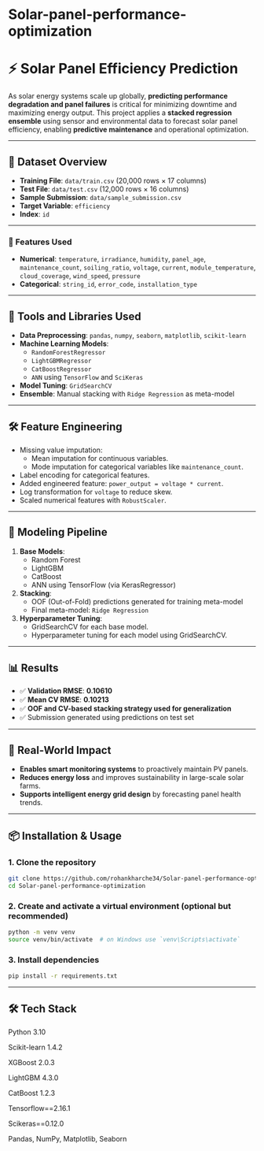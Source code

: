 # Solar-panel-performance-optimization

# ⚡ Solar Panel Efficiency Prediction

As solar energy systems scale up globally, **predicting performance degradation and panel failures** is critical for minimizing downtime and maximizing energy output. This project applies a **stacked regression ensemble** using sensor and environmental data to forecast solar panel efficiency, enabling **predictive maintenance** and operational optimization.

---

## 📁 Dataset Overview

- **Training File**: `data/train.csv` (20,000 rows × 17 columns)  
- **Test File**: `data/test.csv` (12,000 rows × 16 columns)  
- **Sample Submission**: `data/sample_submission.csv`  
- **Target Variable**: `efficiency`  
- **Index**: `id`

---

### 🧪 Features Used
- **Numerical**: `temperature`, `irradiance`, `humidity`, `panel_age`, `maintenance_count`, `soiling_ratio`, `voltage`, `current`, `module_temperature`, `cloud_coverage`, `wind_speed`, `pressure`
- **Categorical**: `string_id`, `error_code`, `installation_type`

---

## 🧰 Tools and Libraries Used

- **Data Preprocessing**: `pandas`, `numpy`, `seaborn`, `matplotlib`, `scikit-learn`
- **Machine Learning Models**:
  - `RandomForestRegressor`
  - `LightGBMRegressor`
  - `CatBoostRegressor`
  - `ANN` using `TensorFlow` and `SciKeras`
- **Model Tuning**: `GridSearchCV`
- **Ensemble**: Manual stacking with `Ridge Regression` as meta-model

---

## 🛠️ Feature Engineering

- Missing value imputation:
  - Mean imputation for continuous variables.
  - Mode imputation for categorical variables like `maintenance_count`.
- Label encoding for categorical features.
- Added engineered feature: `power_output = voltage * current`.
- Log transformation for `voltage` to reduce skew.
- Scaled numerical features with `RobustScaler`.

---

## 🤖 Modeling Pipeline

1. **Base Models**:
   - Random Forest
   - LightGBM
   - CatBoost
   - ANN using TensorFlow (via KerasRegressor)
2. **Stacking**:
   - OOF (Out-of-Fold) predictions generated for training meta-model
   - Final meta-model: `Ridge Regression`
3. **Hyperparameter Tuning**:
    - GridSearchCV for each base model.
    - Hyperparameter tuning for each model using GridSearchCV.

---

## 📊 Results

- ✅ **Validation RMSE**: **0.10610**
- ✅ **Mean CV RMSE**: **0.10213**
- ✅ **OOF and CV-based stacking strategy used for generalization**
- ✅ Submission generated using predictions on test set

---

## 🚀 Real-World Impact

- **Enables smart monitoring systems** to proactively maintain PV panels.
- **Reduces energy loss** and improves sustainability in large-scale solar farms.
- **Supports intelligent energy grid design** by forecasting panel health trends.

---

## 📦 Installation & Usage

### 1. Clone the repository
```bash
git clone https://github.com/rohankharche34/Solar-panel-performance-optimization.git
cd Solar-panel-performance-optimization
```

### 2. Create and activate a virtual environment (optional but recommended)
```bash
python -m venv venv
source venv/bin/activate  # on Windows use `venv\Scripts\activate`
```

### 3. Install dependencies
```bash
pip install -r requirements.txt
```
---

## 🛠 Tech Stack
Python 3.10

Scikit-learn 1.4.2

XGBoost 2.0.3

LightGBM 4.3.0

CatBoost 1.2.3

Tensorflow==2.16.1

Scikeras==0.12.0

Pandas, NumPy, Matplotlib, Seaborn

